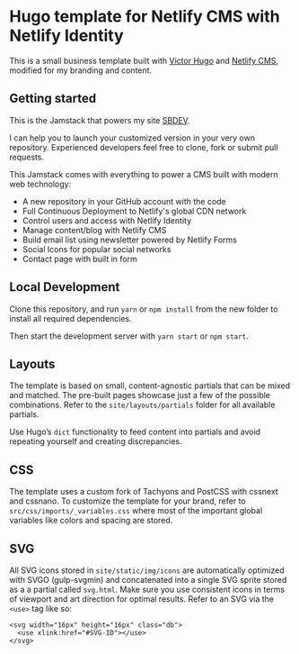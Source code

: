 # Hugo template for Netlify CMS with Netlify Identity 

This is a small business template built with [Victor Hugo](https://github.com/netlify/victor-hugo) and [Netlify CMS](https://github.com/netlify/netlify-cms), modified for my branding and content. 
## Getting started
This is the Jamstack that powers my site [SBDEV](https://stevebonhomme.dev).

I can help you to launch your customized version in your very own repository. 
Experienced developers feel free to clone, fork or submit pull requests.

This Jamstack comes with everything to power a CMS built with modern web technology:

* A new repository in your GitHub account with the code
* Full Continuous Deployment to Netlify's global CDN network
* Control users and access with Netlify Identity
* Manage content/blog with Netlify CMS
* Build email list using newsletter powered by Netlify Forms
* Social Icons for popular social networks
* Contact page with built in form

## Local Development

Clone this repository, and run `yarn` or `npm install` from the new folder to install all required dependencies.

Then start the development server with `yarn start` or `npm start`.

## Layouts

The template is based on small, content-agnostic partials that can be mixed and matched. The pre-built pages showcase just a few of the possible combinations. Refer to the `site/layouts/partials` folder for all available partials.

Use Hugo’s `dict` functionality to feed content into partials and avoid repeating yourself and creating discrepancies.

## CSS

The template uses a custom fork of Tachyons and PostCSS with cssnext and cssnano. To customize the template for your brand, refer to `src/css/imports/_variables.css` where most of the important global variables like colors and spacing are stored.

## SVG

All SVG icons stored in `site/static/img/icons` are automatically optimized with SVGO (gulp-svgmin) and concatenated into a single SVG sprite stored as a a partial called `svg.html`. Make sure you use consistent icons in terms of viewport and art direction for optimal results. Refer to an SVG via the `<use>` tag like so:

```
<svg width="16px" height="16px" class="db">
  <use xlink:href="#SVG-ID"></use>
</svg>
```
